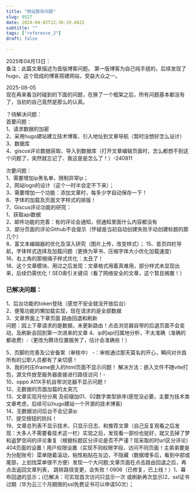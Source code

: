 ```yaml
--- 
title: "网站暂存问题" 
slug: 9527
date: 2024-04-02T12:36:19.602Z 
subtitle: "" 
tags: ["reference_2"] 
draft: false

--- 
```

2025年04月13日：  
备注：此篇文章描述为首版博客问题。
第一版博客为自己纯手搓的，后续发现了hugo，这个现成的博客搭建网站，受益大众之一。


2025-08-05  
现在再来看当时碰到的下面的问题，在换了一个框架之后，所有问题基本都没有了，当初的自己竟然是那么的认真。

？待解决问题：   
首要问题：  
1、请求数据的加密  
2、采用hugo建站建立技术博客、引入地址到文章导航（暂时没想好怎么设计）   
3、数据库  
4、giscus评论数据获取，导入到数据库（打开文章编辑页面时，怎么都想不到这个问题了，突然就忘记了、我这是是怎么了！）-240811  


次要问题：  
1、需要增加ip黑名单，限制异常ip；  
2、网站logo的设计（这个一时半会定不下来）；  
3、需要增加一个功能：添加文章时，每多少字自动保存一下！  
6、字体的加载及页面文字样式的排版！   
7、Giscus评论功能的研究：  
        1、获取api数据   
        2、邮件功能的完善：有的评论会通知，但通知里面什么内容都没有  
        3、部分页面的评论Github不会提示（怀疑是当初自动创建失败手动创建标题的那几个）   
8、富文本编辑器的优化及深入研究（图片上传，改变样式）； 
15、首页四栏导航，字体样式选择及加载问题（更换为草书、压缩字体大小优化加载速度）   
16、右上角的那根绳子样式优化：太丑了！  
18、这个文章模块、用过之后发现：文章格式用着真难用，部分样式未显现出来，后续仍需优化！SEO索引关键词（看了网络安全的文章，这个暂且搁置！）   

### 已解决问题：     
1、后台功能的token登陆（感觉不安全就没开放后台）  
2、便笺功能的懒加载实现，现在请求的是全部数据    
3、文章界面上下章页面 路由回退和刷新  
问题：因上下章请求的是数据，未更新路由！点击浏览器自带的后退页面不会变动，及刷新会回到第一次进来的文章 4、ip的api归属地分析，不太准确（准确的都收费）:（更改为腾讯位置服务了，估计会准确些！） 

5、页脚的完善及公安备案（审核中）  -：审核通过那天莫名的开心，瞬间对许昌所有的公职人员都有了亲切感！   
9、我的村庄iframe嵌入的html页面不显示问题！ 解决方法：嵌入文件不随vite打包，源文件放至服务器直接进行路径访问！-  
10、oppo A11X手机自带浏览器不显示问题！   
12、无数据的页面加载的太突兀   
13、文章实现月份分离  及前缀加01、02数字类型排序(感觉没必要，主要为技术类文章考虑，后续可以hugo建站一个开源的技术博客)   
14、无数据访问后台不会记录ip     
17、提交按钮的防抖！  
19、文章总列表不显示技术、只显示日志、和推荐文章（自己反复观看之后发现：大多人不需要看技术这一栏）实现之后，发现看一部份也挺好，就又去掉了梦和盗梦空间的评论重复（根据标题区分评论是否不严谨？现采取的时url区分评论）404页面的设置！用户权限设置（实现不同权限字段，访问不同页面！主弟弟要是为分配账号）菜单随着滚动，粘性粘贴在左边，不隐藏（数据增多后，看到中部或尾部，上划找菜单很不方便）发现一个大问题;文章页面在点击路由回退之后，再点击返回文章列表，  跳转路径变更，会失败！0906（已修复，已上线！）1、幕布回退的显示；(已解决：可实现首次访问只显示一次 或刷新再次显示)2、ssl证书过期（华为云三个月期限的ssl免费证书可以申请50次）；

